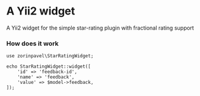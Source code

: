 # A Yii2 widget

A Yii2 widget for the simple star-rating plugin with fractional rating support

### How does it work
```
use zorinpavel\StarRatingWidget;

echo StarRatingWidget::widget([
    'id' => 'feedback-id',
    'name' => 'feedback',
    'value' => $model->feedback,
]);
```

